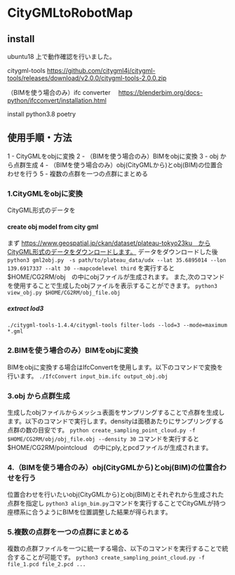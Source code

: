 
# CityGMLtoRobotMap

## install 
ubuntu18 上で動作確認を行いました。

citygml-tools
https://github.com/citygml4j/citygml-tools/releases/download/v2.0.0/citygml-tools-2.0.0.zip

（BIMを使う場合のみ）ifc converter　
https://blenderbim.org/docs-python/ifcconvert/installation.html

install python3.8
poetry 


## 使用手順・方法
1 - CityGMLをobjに変換
2 - （BIMを使う場合のみ）BIMをobjに変換
3 - obj から点群生成
4 - （BIMを使う場合のみ）obj(CityGMLから)とobj(BIM)の位置合わせを行う
5 - 複数の点群を一つの点群にまとめる

### 1.CityGMLをobjに変換
CityGML形式のデータを
#### create obj model from city gml
まず https://www.geospatial.jp/ckan/dataset/plateau-tokyo23ku　からCityGML形式のデータをダウンロードします。 
データをダウンロードした後`python3 gml2obj.py　-s path/to/plateau_data/udx --lat 35.6895014 --lon 139.6917337 --alt 30 --mapcodelevel third`
を実行すると$HOME/CG2RM/obj　の中にobjファイルが生成されます。
また,次のコマンドを使用することで生成したobjファイルを表示することができます。
`python3 view_obj.py $HOME/CG2RM/obj_file.obj`

#####  extract lod3
`./citygml-tools-1.4.4/citygml-tools filter-lods --lod=3 --mode=maximum *.gml`

### 2.BIMを使う場合のみ）BIMをobjに変換
BIMをobjに変換する場合はIfcConvertを使用します。以下のコマンドで変換を行います。
`./IfcConvert input_bim.ifc output_obj.obj`

### 3.obj から点群生成
生成したobjファイルからメッシュ表面をサンプリングすることで点群を生成します。以下のコマンドで実行します。densityは面積あたりにサンプリングする点群の数の目安です。
`python create_sampling_point_cloud.py -f $HOME/CG2RM/obj/obj_file.obj --density 30`
コマンドを実行すると$HOME/CG2RM/pointcloud　の中にply,とpcdファイルが生成されます。

### 4.（BIMを使う場合のみ）obj(CityGMLから)とobj(BIM)の位置合わせを行う
位置合わせを行いたいobj(CityGMLから)とobj(BIM)とそれぞれから生成された点群を指定し
`python3 align_bim.py`コマンドを実行することでCityGMLが持つ座標系に合うようにBIMを位置調整した結果が得られます。

### 5.複数の点群を一つの点群にまとめる
複数の点群ファイルを一つに統一する場合、以下のコマンドを実行することで統合することが可能です。
`python3 create_sampling_point_cloud.py -f file_1.pcd file_2.pcd ...`